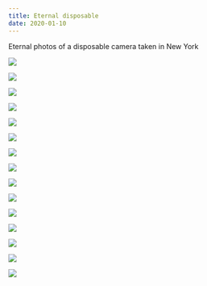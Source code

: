 ```yaml
---
title: Eternal disposable
date: 2020-01-10
---
```

Eternal photos of a disposable camera taken in New York

![](https://ucarecdn.com/4c53fd0d-92fe-40a4-b7e3-e72f35d0de76/)

<div class="img-row">

![](https://ucarecdn.com/75cd4188-2be0-43c6-82e8-bf313f340aa3/)

![](https://ucarecdn.com/b1f08826-357a-4e61-9c4d-1376e792995e/)

</div>

![](https://ucarecdn.com/de39875c-2613-4f92-8386-449088d88845/)



<div class="img-row">

![](https://ucarecdn.com/bf62ce4f-ba35-4f45-bbca-9d8b493ee17e/)

![](https://ucarecdn.com/c83f7967-a8bd-42b8-a599-b836d3c075f3/)

![](https://ucarecdn.com/0201545b-c6d5-421c-84cd-e00ef99f7af8/)

</div>

![](https://ucarecdn.com/610c2ff9-19c4-4ec1-af06-20be574b4b65/)



<div class="img-row">

![](https://ucarecdn.com/258dfc4c-c43b-4040-9c44-645b2efe156e/)

![](https://ucarecdn.com/ccb8ad11-6d69-4cfa-af7d-d3e1ab0eebfc/)

</div>

![](https://ucarecdn.com/8c18c65e-cf8a-431a-8e27-74e5c0b1f406/)

<div class="img-row">

![](https://ucarecdn.com/fe65f8ea-e66d-4198-b1b4-50cb5610c467/)

![](https://ucarecdn.com/50250f1a-731e-4a5b-ae0f-383b7292668b/)

</div>

<div class="img-row">

![](https://ucarecdn.com/2626892a-fc92-4986-a8a2-d8c57b4d04d4/)

![](https://ucarecdn.com/c0f349b5-405d-4e24-a6ca-81f557eb2577/)

</div>

![]()